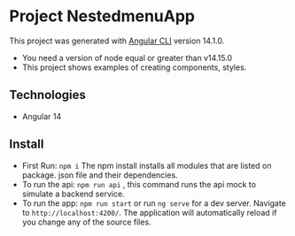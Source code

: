 # Project NestedmenuApp

This project was generated with [Angular CLI](https://github.com/angular/angular-cli) version 14.1.0.
- You need a version of node equal or greater than v14.15.0
- This project shows examples of creating components, styles.

## Technologies

- Angular 14

## Install

- First Run: `npm i` The npm install installs all modules that are listed on package. json file and their dependencies. 
- To run the api: `npm run api` , this command runs the api mock to simulate a backend service.
- To run the app: `npm run start` or
  run `ng serve` for a dev server. Navigate to `http://localhost:4200/`. The application will automatically reload if you change any of the source files.






